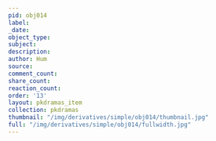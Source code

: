 ```yaml
---
pid: obj014
label:
_date:
object_type:
subject:
description:
author: Hum
source:
comment_count:
share_count:
reaction_count:
order: '13'
layout: pkdramas_item
collection: pkdramas
thumbnail: "/img/derivatives/simple/obj014/thumbnail.jpg"
full: "/img/derivatives/simple/obj014/fullwidth.jpg"
---
```

